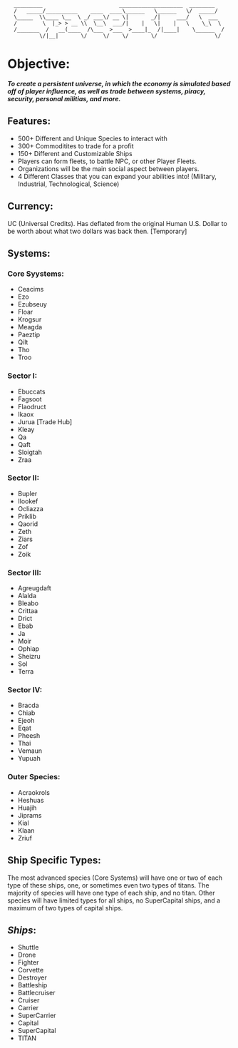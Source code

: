       _________                        ____________________  ________ 
      /   _____/__________    ____  ____\______   \______   \/  _____/ 
      \_____  \\____ \__  \ _/ ___\/ __ \|       _/|     ___/   \  ___ 
      /        \  |_> > __ \\  \__\  ___/|    |   \|    |   \    \_\  \
      /_______  /   __(____  /\___  >___  >____|_  /|____|    \______  /
              \/|__|       \/     \/    \/       \/                  \/ 


# Objective: 
***To create a persistent universe, in which the economy is simulated based off of player influence, as well as trade between systems, piracy, security, personal militias, and more.***

## Features:
- 500+ Different and Unique Species to interact with
- 300+ Commoditites to trade for a profit
- 150+ Different and Customizable Ships
- Players can form fleets, to battle NPC, or other Player Fleets.
- Organizations will be the main social aspect between players.
- 4 Different Classes that you can expand your abilities into! (Military, Industrial, Technological, Science)

## Currency: 
UC (Universal Credits). Has deflated from the original Human U.S. Dollar to be worth about what two dollars was back then. [Temporary]

## Systems: ##
### Core Syystems: ###
- Ceacims
- Ezo
- Ezubseuy
- Floar
- Krogsur
- Meagda
- Paeztip
- Qilt
- Tho
- Troo
### Sector I: ###
- Ebuccats
- Fagsoot
- Flaodruct
- Ikaox
- Jurua [Trade Hub]
- Kleay
- Qa
- Qaft
- Sloigtah
- Zraa
### Sector II: ###
- Bupler
- Ilookef
- Ocliazza
- Priklib
- Qaorid
- Zeth
- Ziars
- Zof
- Zoik
### Sector III: ###
- Agreugdaft
- Alalda
- Bleabo
- Crittaa
- Drict
- Ebab
- Ja
- Moir
- Ophiap
- Sheizru
- Sol
- Terra
### Sector IV: ###
- Bracda
- Chiab
- Ejeoh
- Eqat
- Pheesh
- Thai
- Vemaun
- Yupuah
### Outer Species: ###
- Acraokrols
- Heshuas
- Huajih
- Jiprams
- Kial
- Klaan
- Zriuf

## Ship Specific Types: 
The most advanced species (Core Systems) will have one or two of each type of these ships, one, or sometimes even two types of titans. The majority of species will have one type of each ship, and no titan. Other species will have limited types for all ships, no SuperCapital ships, and a maximum of two types of capital ships.

## ***Ships***: ##
- Shuttle
- Drone
- Fighter
- Corvette
- Destroyer
- Battleship
- Battlecruiser
- Cruiser
- Carrier
- SuperCarrier
- Capital
- SuperCapital
- TITAN
